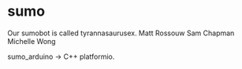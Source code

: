 # sumo

Our sumobot is called tyrannasaurusex.
Matt Rossouw
Sam Chapman
Michelle Wong

sumo_arduino -> C++ platformio.